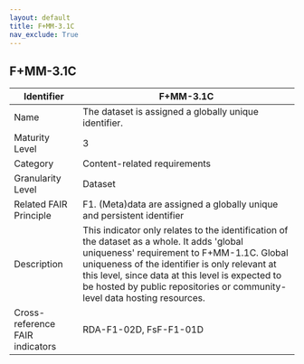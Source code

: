```yaml
---
layout: default
title: F+MM-3.1C
nav_exclude: True
---
```


## F+MM-3.1C

| Identifier | F+MM-3.1C |
| --------- | ----------|
| Name | The dataset is assigned a globally unique identifier. |
| Maturity Level | 3 |
| Category | Content-related requirements |
| Granularity Level | Dataset |
| Related FAIR Principle | F1. (Meta)data are assigned a globally unique and persistent identifier |
| Description | This indicator only relates to the identification of the dataset as a whole. It adds 'global uniqueness' requirement to F+MM-1.1C. Global uniqueness of the identifier is only relevant at this level, since data at this level is expected to be hosted by public repositories or community-level data hosting resources.     |
| Cross-reference FAIR indicators | RDA-F1-02D, FsF-F1-01D |
